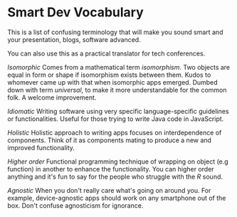 # Smart Dev Vocabulary
This is a list of confusing terminology that will make you sound smart and your presentation, blogs, software advanced.

You can also use this as a practical translator for tech conferences. 


*Isomorphic*
Comes from a mathematical term *isomorphism*. Two objects are equal in form or shape if isomorphism exists between them. Kudos to whomever came up with that when isomorphic apps emerged. Dumbed down with term *universal*, to make it more understandable for the common folk. A welcome improvement.

*Idiomatic*
Writing software using very specific language-specific guidelines or functionalities. Useful for those trying to write Java code in JavaScript.

*Holistic*
Holistic approach to writing apps focuses on interdependence of components. Think of it as components mating to produce a new and improved functionality. 

*Higher order*
Functional programming technique of wrapping on object (e.g function) in another to enhance the functionality. You can higher order anything and it's fun to say for the people who struggle with the _R_ sound. 

*Agnostic*
When you don't really care what's going on around you. For example, device-agnostic apps should work on any smartphone out of the box. Don't confuse agnosticism for ignorance. 

